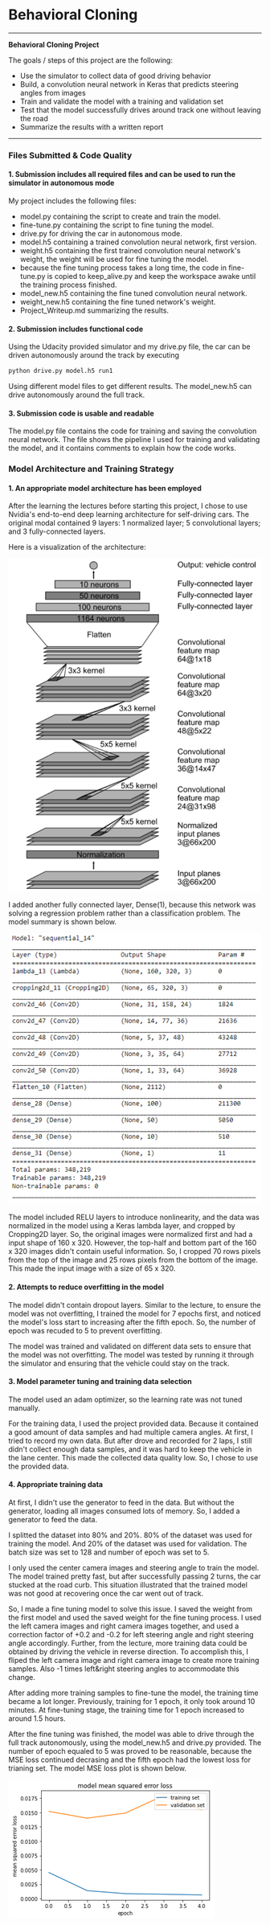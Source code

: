 # **Behavioral Cloning** 

---

**Behavioral Cloning Project**

The goals / steps of this project are the following:
* Use the simulator to collect data of good driving behavior
* Build, a convolution neural network in Keras that predicts steering angles from images
* Train and validate the model with a training and validation set
* Test that the model successfully drives around track one without leaving the road
* Summarize the results with a written report


[//]: # (Image References)

[image1]: ./examples/Nvidia_network.png "Model Visualization"
[image2]: ./examples/model_summary.png "Model Summary"
[image3]: ./examples/MSE_plot.png "Model MSE loss plot"

---
### Files Submitted & Code Quality

#### 1. Submission includes all required files and can be used to run the simulator in autonomous mode

My project includes the following files:
* model.py containing the script to create and train the model.
* fine-tune.py containing the script to fine tuning the model.
* drive.py for driving the car in autonomous mode.
* model.h5 containing a trained convolution neural network, first version.
* weight.h5 containing the first trained convolution neural network's weight, the weight     will be used for fine tuning the model.
* because the fine tuning process takes a long time, the code in fine-tune.py is copied to   keep_alive.py and keep the workspace awake until the training process finished.
* model_new.h5 containing the fine tuned convolution neural network.
* weight_new.h5 containing the fine tuned network's weight.
* Project_Writeup.md summarizing the results.

#### 2. Submission includes functional code
Using the Udacity provided simulator and my drive.py file, the car can be driven autonomously around the track by executing 
```sh
python drive.py model.h5 run1
```
Using different model files to get different results. The model_new.h5 can drive autonomously around the full track.

#### 3. Submission code is usable and readable

The model.py file contains the code for training and saving the convolution neural network. The file shows the pipeline I used for training and validating the model, and it contains comments to explain how the code works.

### Model Architecture and Training Strategy

#### 1. An appropriate model architecture has been employed

After the learning the lectures before starting this project, I chose to use Nvidia's end-to-end deep learning architecture for self-driving cars. The original modal contained 9 layers: 1 normalized layer; 5 convolutional layers; and 3 fully-connected layers. 

Here is a visualization of the architecture:

![model summary][image1]

I added another fully connected layer, Dense(1), because this network was solving a regression problem rather than a classification problem. The model summary is shown below.

![model summary][image2]

The model included RELU layers to introduce nonlinearity, and the data was normalized in the model using a Keras lambda layer, and cropped by Cropping2D layer. So, the original images were normalized first and had a input shape of 160 x 320. However, the top-half and bottom part of the 160 x 320 images didn't contain useful information. So, I cropped 70 rows pixels from the top of the image and 25 rows pixels from the bottom of the image. This made the input image with a size of 65 x 320.

#### 2. Attempts to reduce overfitting in the model

The model didn't contain dropout layers. Similar to the lecture, to ensure the model was not overfitting, I trained the model for 7 epochs first, and noticed the model's loss start to increasing after the fifth epoch. So, the number of epoch was recuded to 5 to prevent overfitting. 

The model was trained and validated on different data sets to ensure that the model was not overfitting. The model was tested by running it through the simulator and ensuring that the vehicle could stay on the track.

#### 3. Model parameter tuning and training data selection

The model used an adam optimizer, so the learning rate was not tuned manually.

For the training data, I used the project provided data. Because it contained a good amount of data samples and had multiple camera angles. At first, I tried to record my own data. But after drove and recorded for 2 laps, I still didn't collect enough data samples, and it was hard to keep the vehicle in the lane center. This made the collected data quality low. So, I chose to use the provided data.

#### 4. Appropriate training data

At first, I didn't use the generator to feed in the data. But without the generator, loading all images consumed lots of memory. So, I added a generator to feed the data. 

I splitted the dataset into 80% and 20%. 80% of the dataset was used for training the model. And 20% of the dataset was used for validation. The batch size was set to 128 and number of epoch was set to 5.

I only used the center camera images and steering angle to train the model. The model trained pretty fast, but after successfully passing 2 turns, the car stucked at the road curb. This situation illustrated that the trained model was not good at recovering once the car went out of track.

So, I made a fine tuning model to solve this issue. I saved the weight from the first model and used the saved weight for the fine tuning process. I used the left camera images and right camera images together, and used a correction factor of +0.2 and -0.2 for left steering angle and right steering angle accordingly. Further, from the lecture, more training data could be obtained by driving the vehicle in reverse direction. To accomplish this, I fliped the left camera image and right camera image to create more training samples. Also -1 times left&right steering angles to accommodate this change.

After adding more training samples to fine-tune the model, the training time became a lot longer. Previously, training for 1 epoch, it only took around 10 minutes. At fine-tuning stage, the training time for 1 epoch increased to around 1.5 hours.

After the fine tuning was finished, the model was able to drive through the full track autonomously, using the model_new.h5 and drive.py provided. The number of epoch equaled to 5 was proved to be reasonable, because the MSE loss continued decrasing and the fifth epoch had the lowest loss for trianing set. The model MSE loss plot is shown below.

![MSE Plot][image3]

